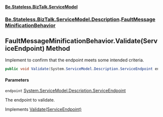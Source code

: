 #### [Be.Stateless.BizTalk.ServiceModel](README.md 'README')
### [Be.Stateless.BizTalk.ServiceModel.Description](Be.Stateless.BizTalk.ServiceModel.Description.md 'Be.Stateless.BizTalk.ServiceModel.Description').[FaultMessageMinificationBehavior](FaultMessageMinificationBehavior.md 'Be.Stateless.BizTalk.ServiceModel.Description.FaultMessageMinificationBehavior')

## FaultMessageMinificationBehavior.Validate(ServiceEndpoint) Method

Implement to confirm that the endpoint meets some intended criteria.

```csharp
public void Validate(System.ServiceModel.Description.ServiceEndpoint endpoint);
```
#### Parameters

<a name='Be.Stateless.BizTalk.ServiceModel.Description.FaultMessageMinificationBehavior.Validate(System.ServiceModel.Description.ServiceEndpoint).endpoint'></a>

`endpoint` [System.ServiceModel.Description.ServiceEndpoint](https://docs.microsoft.com/en-us/dotnet/api/System.ServiceModel.Description.ServiceEndpoint 'System.ServiceModel.Description.ServiceEndpoint')

The endpoint to validate.

Implements [Validate(ServiceEndpoint)](https://docs.microsoft.com/en-us/dotnet/api/System.ServiceModel.Description.IEndpointBehavior.Validate#System_ServiceModel_Description_IEndpointBehavior_Validate_System_ServiceModel_Description_ServiceEndpoint_ 'System.ServiceModel.Description.IEndpointBehavior.Validate(System.ServiceModel.Description.ServiceEndpoint)')